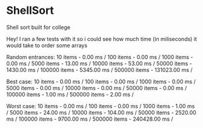 # ShellSort
Shell sort built for college

Hey!
I ran a few tests with it so i could see how much time (in miliseconds) it would take to order some arrays

Random entrances: 
10 items     - 0.00 ms /
100 items    - 0.00 ms /
1000 items   - 0.00 ms /
5000 items   - 13.00 ms /
10000 items  - 53.00 ms /
50000 items  - 1430.00 ms /
100000 items - 5345.00 ms /
500000 items - 131023.00 ms /

Best case: 
10 items     - 0.00 ms /
100	items    - 0.00 ms /
1000 items   - 0.00 ms /
5000 items   - 0.00 ms /
10000	items  - 0.00 ms /
50000	items  - 0.00 ms /
100000 items - 1.00 ms /
500000 items - 2.00 ms /

Worst case: 
10 items     - 0.00 ms /
100	items    - 0.00 ms /
1000 items   - 1.00 ms /
5000 items   - 24.00 ms /
10000	items  - 104.00 ms /
50000	items  - 2520.00 ms /
100000 items - 9700.00 ms /
500000 items - 240428.00 ms /
